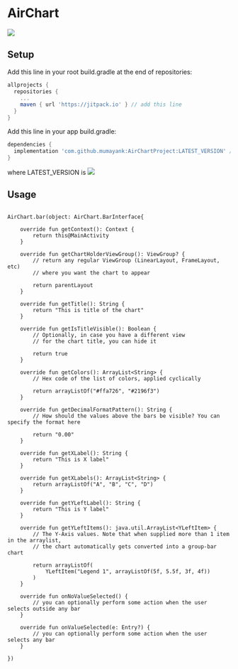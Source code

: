 # AirChart
[![](https://jitpack.io/v/mumayank/AirChartProject.svg)](https://jitpack.io/#mumayank/AirChartProject)

## Setup

Add this line in your root build.gradle at the end of repositories:

```gradle
allprojects {
  repositories {
    ...
    maven { url 'https://jitpack.io' } // add this line
  }
}
  ```
Add this line in your app build.gradle:
```gradle
dependencies {
  implementation 'com.github.mumayank:AirChartProject:LATEST_VERSION' // add this line
}
```
where LATEST_VERSION is [![](https://jitpack.io/v/mumayank/AirChartProject.svg)](https://jitpack.io/#mumayank/AirChartProject)

## Usage

```

AirChart.bar(object: AirChart.BarInterface{

    override fun getContext(): Context {
        return this@MainActivity
    }

    override fun getChartHolderViewGroup(): ViewGroup? {
        // return any regular ViewGroup (LinearLayout, FrameLayout, etc)
        // where you want the chart to appear

        return parentLayout
    }

    override fun getTitle(): String {
        return "This is title of the chart"
    }

    override fun getIsTitleVisible(): Boolean {
        // Optionally, in case you have a different view
        // for the chart title, you can hide it

        return true
    }

    override fun getColors(): ArrayList<String> {
        // Hex code of the list of colors, applied cyclically

        return arrayListOf("#ffa726", "#2196f3")
    }

    override fun getDecimalFormatPattern(): String {
        // How should the values above the bars be visible? You can specify the format here

        return "0.00"
    }

    override fun getXLabel(): String {
        return "This is X label"
    }

    override fun getXLabels(): ArrayList<String> {
        return arrayListOf("A", "B", "C", "D")
    }

    override fun getYLeftLabel(): String {
        return "This is Y label"
    }

    override fun getYLeftItems(): java.util.ArrayList<YLeftItem> {
        // The Y-Axis values. Note that when supplied more than 1 item in the arraylist,
        // the chart automatically gets converted into a group-bar chart

        return arrayListOf(
            YLeftItem("Legend 1", arrayListOf(5f, 5.5f, 3f, 4f))
        )
    }

    override fun onNoValueSelected() {
        // you can optionally perform some action when the user selects outside any bar
    }

    override fun onValueSelected(e: Entry?) {
        // you can optionally perform some action when the user selects any bar
    }

})

```
